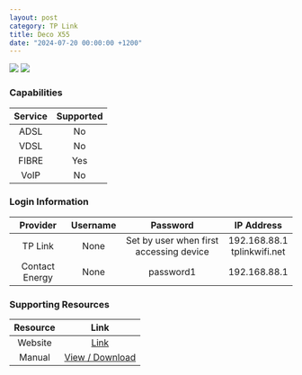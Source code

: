 ```yaml
---
layout: post
category: TP Link
title: Deco X55
date: "2024-07-20 00:00:00 +1200"
---
```

<img src="https://www.pbtech.co.nz/imgprod/N/E/NETTPL6551__1.jpg?h=1574271759" class="modem_image">
<img src="https://www.pbtech.co.nz/imgprod/N/E/NETTPL6551__2.jpg?h=718424985" class="modem_image">

### Capabilities

| Service | Supported |
| :-: | :-: |
| ADSL | No |
| VDSL | No |
| FIBRE | Yes |
| VoIP | No |

### Login Information

| Provider | Username | Password | IP Address |
| :-: | :-: | :-: | :-: |
| TP Link | None | Set by user when first accessing device | 192.168.88.1<br>tplinkwifi.net |
| Contact Energy | None | password1 | 192.168.88.1 |

### Supporting Resources

| Resource | Link |
| :-: | :-: |
| Website | [Link](https://www.tp-link.com/us/deco-mesh-wifi/product-family/deco-x55/) |
| Manual | [View / Download](https://static.tp-link.com/upload/manual/2024/202402/20240227/1910013601_Deco%20X55%201.30&1.32_User%20Guide_REV1.30.0.pdf) |
